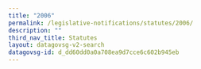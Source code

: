 ```yaml
---
title: "2006"
permalink: /legislative-notifications/statutes/2006/
description: ""
third_nav_title: Statutes
layout: datagovsg-v2-search
datagovsg-id: d_dd60dd0a0a708ea9d7cce6c602b945eb
---
```

